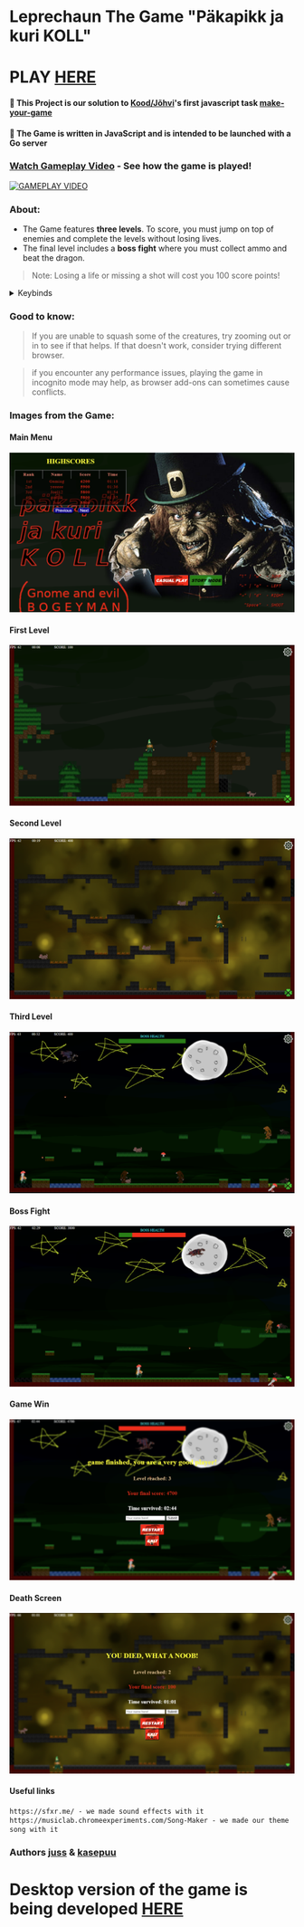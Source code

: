 # Leprechaun The Game "Päkapikk ja kuri KOLL"

# PLAY [HERE](https://joelsoft.eu/leprechaun-the-game-javascript/)

#### 🔴 This Project is our solution to [Kood/Jõhvi](https://kood.tech/)'s first javascript task [make-your-game](https://github.com/01-edu/public/tree/master/subjects/make-your-game)
#### 🔴 The Game is written in **JavaScript** and is intended to be launched with a Go server

### [Watch Gameplay Video](https://www.youtube.com/watch?v=InFw7pjxv_E) - **See how the game is played!**
[![GAMEPLAY VIDEO](https://i.ytimg.com/an_webp/InFw7pjxv_E/mqdefault_6s.webp?du=3000&sqp=CM3M9LgG&rs=AOn4CLBsVRQJArcsQvtaIHJa5vgkcusjEg)](https://www.youtube.com/watch?v=InFw7pjxv_E "see how the game is being played through")


### About:
* The Game features **three levels**. To score, you must jump on top of enemies and complete the levels without losing lives.
* The final level includes a **boss fight** where you must collect ammo and beat the dragon.
> Note: Losing a life or missing a shot will cost you 100 score points!


<details> 
<summary>Keybinds</summary>

### User Controls
(⬆) | (W) = Jump   
(⬅) | (A) = Move left  
(➡) | (D) = Move right  
(Spacebar) = Shoot the gun              
             
(R) = restart, only when paused         
(P) = pause             
(M) = music toggle              
(S) = start game                      
</details> 


### Good to know:
> If you are unable to squash some of the creatures, try zooming out or in to see if that helps. If that doesn't work, consider trying different browser.

> if you encounter any performance issues, playing the game in incognito mode may help, as browser add-ons can sometimes cause conflicts.    

### Images from the Game:

#### Main Menu
![Main Menu](https://raw.githubusercontent.com/kasepuu/leprechaun-the-game-javascript/refs/heads/master/examples/main-menu.png)

#### First Level
![First Level](https://raw.githubusercontent.com/kasepuu/leprechaun-the-game-javascript/refs/heads/master/examples/first-level.png)

#### Second Level
![Second Level](https://raw.githubusercontent.com/kasepuu/leprechaun-the-game-javascript/refs/heads/master/examples/second-level.png)

#### Third Level
![Third Level](https://raw.githubusercontent.com/kasepuu/leprechaun-the-game-javascript/refs/heads/master/examples/third-level.png)

#### Boss Fight
![Boss Fight](https://raw.githubusercontent.com/kasepuu/leprechaun-the-game-javascript/refs/heads/master/examples/boss-fight.png)

#### Game Win
![Game Win](https://raw.githubusercontent.com/kasepuu/leprechaun-the-game-javascript/refs/heads/master/examples/game-win.png)

#### Death Screen
![Death Screen](https://raw.githubusercontent.com/kasepuu/leprechaun-the-game-javascript/refs/heads/master/examples/death-screen.png)

#### Useful links
``` 
https://sfxr.me/ - we made sound effects with it
https://musiclab.chromeexperiments.com/Song-Maker - we made our theme song with it
```


### Authors [juss](https://github.com/juss21) & [kasepuu](https://github.com/kasepuu) 

# Desktop version of the game is being developed [HERE](https://github.com/kasepuu/leprechaun-adventure)
